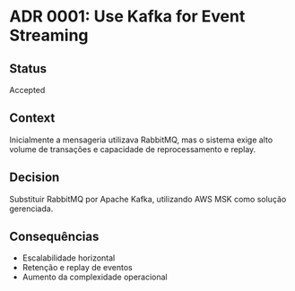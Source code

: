 # ADR 0001: Use Kafka for Event Streaming

## Status
Accepted

## Context
Inicialmente a mensageria utilizava RabbitMQ, mas o sistema exige alto volume de transações e capacidade de reprocessamento e replay.

## Decision
Substituir RabbitMQ por Apache Kafka, utilizando AWS MSK como solução gerenciada.

## Consequências
- Escalabilidade horizontal
- Retenção e replay de eventos
- Aumento da complexidade operacional
